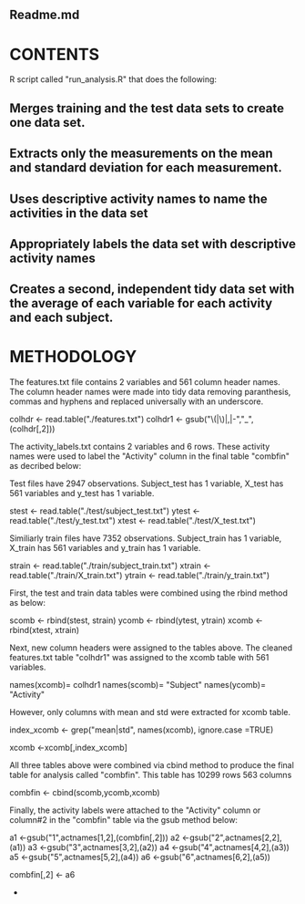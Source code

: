 ## Readme.md

CONTENTS
========


R script called "run_analysis.R" that does the following:

Merges training and the test data sets to create one data set.
-------------------------------------------------------------
Extracts only the measurements on the mean and standard deviation for each measurement. 
--------------------------------------------------------------------------------
Uses descriptive activity names to name the activities in the data set
----------------------------------------------------------------------
Appropriately labels the data set with descriptive activity names
-----------------------------------------------------------------
Creates a second, independent tidy data set with the average of each variable for each activity and each subject. 
--------------------------------------------------------------------------------


METHODOLOGY
===========


The features.txt file contains 2 variables and 561 column header names.
The column header names were made into tidy data removing paranthesis, commas and hyphens and replaced universally with an underscore.

colhdr <- read.table("./features.txt")
colhdr1 <- gsub("\\(|\\)|,|-","_",(colhdr[,2]))

The activity_labels.txt contains 2 variables and 6 rows. These activity names were used to label the "Activity" column in the final table "combfin" as decribed below:

Test files have 2947 observations. Subject_test has 1 variable, X_test has 561 variables and y_test has 1 variable.

stest <- read.table("./test/subject_test.txt")
ytest <- read.table("./test/y_test.txt")
xtest <- read.table("./test/X_test.txt")

Similiarly train files have 7352 observations. Subject_train has 1 variable, X_train has 561 variables and y_train has 1 variable.

strain <- read.table("./train/subject_train.txt")
xtrain <- read.table("./train/X_train.txt")
ytrain <- read.table("./train/y_train.txt")

First, the test and train data tables were combined using the rbind method as below:

scomb <- rbind(stest, strain)
ycomb <- rbind(ytest, ytrain)
xcomb <- rbind(xtest, xtrain)

Next, new column headers were assigned to the tables above.
The cleaned features.txt table "colhdr1" was assigned to the xcomb table with 561 variables.

names(xcomb)= colhdr1
names(scomb)= "Subject"
names(ycomb)= "Activity"

However, only columns with mean and std were extracted for xcomb table.

index_xcomb <- grep("mean|std", names(xcomb), ignore.case =TRUE)

xcomb <-xcomb[,index_xcomb]


All three tables above were combined via cbind method to produce the final table for analysis called "combfin".
This table has 10299 rows 563 columns

combfin <- cbind(scomb,ycomb,xcomb)

Finally, the activity labels were attached to the "Activity" column or column#2 in the "combfin" table via the gsub method below:

a1 <-gsub("1",actnames[1,2],(combfin[,2]))
a2 <-gsub("2",actnames[2,2],(a1))
a3 <-gsub("3",actnames[3,2],(a2))
a4 <-gsub("4",actnames[4,2],(a3))
a5 <-gsub("5",actnames[5,2],(a4))
a6 <-gsub("6",actnames[6,2],(a5))

combfin[,2] <- a6




-

